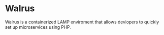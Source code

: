 # Walrus

Walrus is a containerized LAMP enviroment that allows devlopers to quickly set up microservices using PHP.